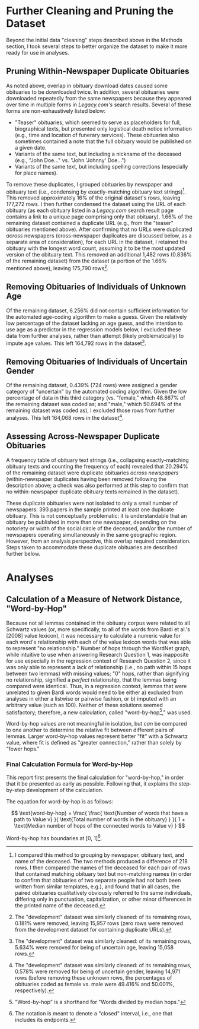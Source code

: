 # Further Cleaning and Pruning the Dataset

Beyond the initial data "cleaning" steps described above in the Methods section, I took several steps to better organize the dataset to make it more ready for use in analyses.

## Pruning Within-Newspaper Duplicate Obituaries

As noted above, overlap in obituary download dates caused some obituaries to be downloaded twice. In addition, several obituaries were downloaded repeatedly from the same newspapers because they appeared over time in multiple forms in *Legacy.com's* search results. Several of these forms are non-exhaustively listed below:

* "Teaser" obituaries, which seemed to serve as placeholders for full, biographical texts, but presented only logistical death notice information (e.g., time and location of funerary services). These obituaries also sometimes contained a note that the full obituary would be published on a given date.
* Variants of the same text, but including a nickname of the deceased (e.g., "John Doe..." vs. "John 'Johnny' Doe...")
* Variants of the same text, but including spelling corrections (especially for place names).

To remove these duplicates, I grouped obituaries by newspaper and obituary text (i.e., condensing by exactly-matching obituary text strings)[^footnoteOnGroupingWithOrWithoutNameOfDeceased]. This removed approximately 16% of the original dataset's rows, leaving 177,272 rows. I then further condensed the dataset using the URL of each obituary (as each obituary listed in a *Legacy.com* search result page contains a link to a unique page comprising only that obituary). 1.66% of the remaining dataset contained a duplicate URL (e.g., from the "teaser" obituaries mentioned above). After confirming that no URLs were duplicated *across* newspapers (cross-newspaper duplicates are discussed below, as a separate area of consideration), for each URL in the dataset, I retained the obituary with the longest word count, assuming it to be the most updated version of the obituary text. This removed an additional 1,482 rows (0.836% of the remaining dataset) from the dataset (a portion of the 1.66% mentioned above), leaving 175,790 rows[^footNoteOnCleaningProductionDatasetRegardingWithinNewspaperDuplicates].

[^footnoteOnGroupingWithOrWithoutNameOfDeceased]: I compared this method to grouping by newspaper, obituary text, and name of the deceased. The two methods produced a difference of 218 rows. I then compared the names of the deceased for each pair of rows that contained matching obituary text but non-matching names (in order to confirm that obituaries of two separate people had not both been written from similar templates, e.g.), and found that in all cases, the paired obituaries qualitatively obviously referred to the same individuals, differing only in punctuation, capitalization, or other minor differences in the printed name of the deceased.

[^footNoteOnCleaningProductionDatasetRegardingWithinNewspaperDuplicates]: The "development" dataset was similarly cleaned: of its remaining rows, 0.181% were removed, leaving 15,957 rows (zero rows were removed from the development dataset for containing duplicate URLs).

## Removing Obituaries of Individuals of Unknown Age

Of the remaining dataset, 6.256% did not contain sufficient information for the automated age-coding algorithm to make a guess. Given the relatively low percentage of the dataset lacking an age guess, and the intention to use age as a predictor in the regression models below, I excluded these data from further analyses, rather than attempt (likely problematically) to impute age values. This left 164,792 rows in the dataset[^footNoteOnCleaningProductionDatasetRegardingUnknownAge].

[^footNoteOnCleaningProductionDatasetRegardingUnknownAge]: The "development" dataset was similarly cleaned: of its remaining rows, 5.634% were removed for being of uncertain age, leaving 15,058 rows.

## Removing Obituaries of Individuals of Uncertain Gender

Of the remaining dataset, 0.439% (724 rows) were assigned a gender category of "uncertain" by the automated coding algorithm. Given the low percentage of data in this third category (vs. "female," which 48.867% of the remaining dataset was coded as; and "male," which 50.694% of the remaining dataset was coded as), I excluded those rows from further analyses. This left 164,068 rows in the dataset[^footNoteOnCleaningProductionDatasetRegardingUnknownGender].

[^footNoteOnCleaningProductionDatasetRegardingUnknownGender]: The "development" dataset was similarly cleaned: of its remaining rows, 0.578% were removed for being of uncertain gender, leaving 14,971 rows (before removing these unknown rows, the percentages of obituaries coded as female vs. male were 49.416% and 50.001%, respectively).

## Assessing Across-Newspaper Duplicate Obituaries

A frequency table of obituary text strings (i.e., collapsing exactly-matching obituary texts and counting the frequency of each) revealed that 20.294% of the remaining dataset were duplicate obituaries *across newspapers* (within-newspaper duplicates having been removed following the description above; a check was also performed at this step to confirm that no within-newspaper duplicate obituary texts remained in the dataset).

These duplicate obituaries were not isolated to only a small number of newspapers: 393 papers in the sample printed at least one duplicate obituary. This is not conceptually problematic: it is understandable that an obituary be published in more than one newspaper, depending on the notoriety or width of the social circle of the deceased, and/or the number of newspapers operating simultaneously in the same geographic region. However, from an analysis perspective, this overlap required consideration. Steps taken to accommodate these duplicate obituaries are described further below.

# Analyses

## Calculation of a Measure of Network Distance, "Word-by-Hop"

Because not all lemmas contained in the obituary corpus were related to all Schwartz values (or, more specifically, to all of the words from Bardi et al.'s [2008] value lexicon), it was necessary to calculate a numeric value for each word's relationship with each of the value lexicon words that was able to represent "no relationship." Number of hops through the WordNet graph, while intuitive to use when answering Research Question 1, was inapposite for use especially in the regression context of Research Question 2, since it was only able to represent a lack of relationship (i.e., no path within 15 hops between two lemmas) with missing values; "0" hops, rather than signifying no relationship, signified a *perfect* relationship, that the lemmas being compared were identical. Thus, in a regression context, lemmas that were unrelated to given Bardi words would need to be either a) excluded from analyses in either a listwise or pairwise fashion, or b) imputed with an arbitrary value (such as 100). Neither of these solutions seemed satisfactory; therefore, a new calculation, called "word-by-hop[^footnoteOnWordByHopName]," was used.

[^footnoteOnWordByHopName]: "Word-by-hop" is a shorthand for "Words divided by median hops."

Word-by-hop values are not meaningful in isolation, but *can* be compared to one another to determine the relative fit between different pairs of lemmas. Larger word-by-hop values represent better "fit" with a Schwartz value, where fit is defined as "greater connection," rather than solely by "fewer hops."

### Final Calculation Formula for Word-by-Hop

This report first presents the final calculation for "word-by-hop," in order that it be presented as early as possible. Following that, it explains the step-by-step development of the calculation.

The equation for word-by-hop is as follows:

$$
\text{word-by-hop} =
\frac{
	\frac{
		\text{Number of words that have a path to Value v}
	}{
		\text{Total number of words in the obituary}
	}
}{
1 + \text{Median number of hops of the connected words to Value v}
}
$$

Word-by-hop has boundaries at [0, 1][^footnoteOnClosedInterval].

[^footnoteOnClosedInterval]: The notation is meant to denote a "closed" interval, i.e., one that includes its endpoints.


